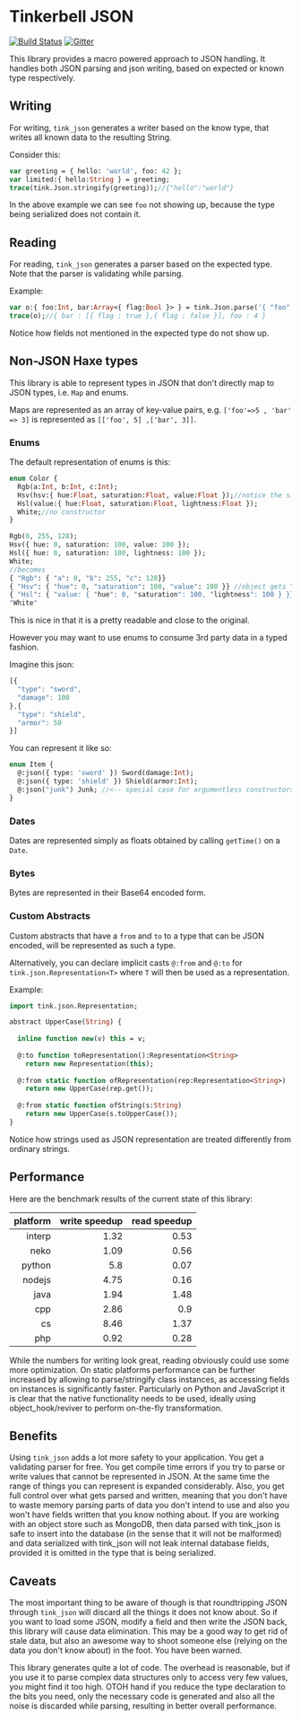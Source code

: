 # Tinkerbell JSON

[![Build Status](https://travis-ci.org/haxetink/tink_json.svg?branch=master)](https://travis-ci.org/haxetink/tink_json)
[![Gitter](https://badges.gitter.im/Join%20Chat.svg)](https://gitter.im/haxetink/public)

This library provides a macro powered approach to JSON handling. It handles both JSON parsing and json writing, based on expected or known type respectively.

## Writing

For writing, `tink_json` generates a writer based on the know type, that writes all known data to the resulting String.

Consider this:
  
```haxe
var greeting = { hello: 'world', foo: 42 };
var limited:{ hello:String } = greeting;
trace(tink.Json.stringify(greeting));//{"hello":"world"}
```

In the above example we can see `foo` not showing up, because the type being serialized does not contain it.

## Reading

For reading, `tink_json` generates a parser based on the expected type. Note that the parser is validating while parsing.

Example:
  
```haxe
var o:{ foo:Int, bar:Array<{ flag:Bool }> } = tink.Json.parse('{ "foo": 4, "blub": false, "bar": [{ "flag": true }, { "flag": false, "foo": 4 }]}');
trace(o);//{ bar : [{ flag : true },{ flag : false }], foo : 4 }
```

Notice how fields not mentioned in the expected type do not show up.

## Non-JSON Haxe types

This library is able to represent types in JSON that don't directly map to JSON types, i.e. `Map` and enums.

Maps are represented as an array of key-value pairs, e.g. `['foo'=>5 , 'bar' => 3]` is represented as `[['foo', 5] ,['bar', 3]]`.

### Enums

The default representation of enums is this:
  
```haxe
enum Color {
  Rgb(a:Int, b:Int, c:Int);
  Hsv(hsv:{ hue:Float, saturation:Float, value:Float });//notice the single argument with name equal to the constructor
  Hsl(value:{ hue:Float, saturation:Float, lightness:Float });
  White;//no constructor
}

Rgb(0, 255, 128);
Hsv({ hue: 0, saturation: 100, value: 100 });
Hsl({ hue: 0, saturation: 100, lightness: 100 });
White;
//becomes
{ "Rgb": { "a": 0, "b": 255, "c": 128}}
{ "Hsv": { "hue": 0, "saturation": 100, "value": 100 }} //object gets "inlined" because it follows the above convention
{ "Hsl": { "value: { "hue": 0, "saturation": 100, "lightness": 100 } }}
"White"
```

This is nice in that it is a pretty readable and close to the original.

However you may want to use enums to consume 3rd party data in a typed fashion.

Imagine this json:

```js
[{
  "type": "sword",
  "damage": 100
},{
  "type": "shield",
  "armor": 50
}]
```

You can represent it like so:
  
```haxe
enum Item {
  @:json({ type: 'sword' }) Sword(damage:Int);
  @:json({ type: 'shield' }) Shield(armor:Int);
  @:json("junk") Junk; //<-- special case for argumentless constructors
}
```

### Dates

Dates are represented simply as floats obtained by calling `getTime()` on a `Date`.

### Bytes

Bytes are represented in their Base64 encoded form.

### Custom Abstracts

Custom abstracts that have a `from` and `to` to a type that can be JSON encoded, will be represented as such a type.

Alternatively, you can declare implicit casts `@:from` and `@:to` for `tink.json.Representation<T>` where `T` will then be used as a representation.

Example:
  
```haxe
import tink.json.Representation;

abstract UpperCase(String) {
  
  inline function new(v) this = v;
  
  @:to function toRepresentation():Representation<String> 
    return new Representation(this);
    
  @:from static function ofRepresentation(rep:Representation<String>)
    return new UpperCase(rep.get());
  
  @:from static function ofString(s:String)
    return new UpperCase(s.toUpperCase());
}
```

Notice how strings used as JSON representation are treated differently from ordinary strings.

## Performance

Here are the benchmark results of the current state of this library:

| platform | write speedup | read speedup |
|---------:|--------------:|-------------:|
| interp   |          1.32 |         0.53 |
| neko     |          1.09 |         0.56 |
| python   |          5.8  |         0.07 |
| nodejs   |          4.75 |         0.16 |
| java     |          1.94 |         1.48 |
| cpp      |          2.86 |         0.9  |
| cs       |          8.46 |         1.37 |
| php      |          0.92 |         0.28 |

While the numbers for writing look great, reading obviously could use some more optimization. On static platforms performance can be further increased by allowing to parse/stringify class instances, as accessing fields on instances is significantly faster. Particularly on Python and JavaScript it is clear that the native functionality needs to be used, ideally using object_hook/reviver to perform on-the-fly transformation.

## Benefits

Using `tink_json` adds a lot more safety to your application. You get a validating parser for free. You get compile time errors if you try to parse or write values that cannot be represented in JSON. At the same time the range of things you can represent is expanded considerably. Also, you get full control over what gets parsed and written, meaning that you don't have to waste memory parsing parts of data you don't intend to use and also you won't have fields written that you know nothing about. If you are working with an object store such as MongoDB, then data parsed with tink_json is safe to insert into the database (in the sense that it will not be malformed) and data serialized with tink_json will not leak internal database fields, provided it is omitted in the type that is being serialized.

## Caveats

The most important thing to be aware of though is that roundtripping JSON through `tink_json` will discard all the things it does not know about. So if you want to load some JSON, modify a field and then write the JSON back, this library will cause data elimination. This may be a good way to get rid of stale data, but also an awesome way to shoot someone else (relying on the data you don't know about) in the foot. You have been warned.

This library generates quite a lot of code. The overhead is reasonable, but if you use it to parse complex data structures only to access very few values, you might find it too high. OTOH hand if you reduce the type declaration to the bits you need, only the necessary code is generated and also all the noise is discarded while parsing, resulting in better overall performance.
